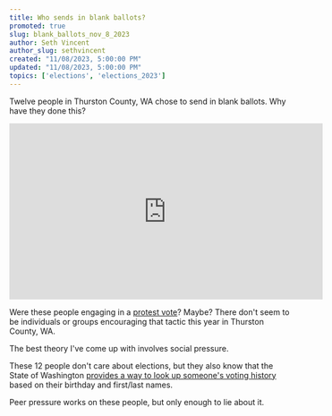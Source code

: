 ```yaml
---
title: Who sends in blank ballots?
promoted: true
slug: blank_ballots_nov_8_2023
author: Seth Vincent
author_slug: sethvincent
created: "11/08/2023, 5:00:00 PM"
updated: "11/08/2023, 5:00:00 PM"
topics: ['elections', 'elections_2023']
---
```


Twelve people in Thurston County, WA chose to send in blank ballots. Why have they done this?

<iframe width="560" height="315" src="https://www.youtube-nocookie.com/embed/wKbU8B-QVZk?si=Zb5-5Cwhjxcx_9kF" title="YouTube video player" frameborder="0" allow="accelerometer; autoplay; clipboard-write; encrypted-media; gyroscope; picture-in-picture; web-share" allowfullscreen></iframe>

Were these people engaging in a [protest vote](https://en.wikipedia.org/wiki/Protest_vote)? Maybe? There don't seem to be individuals or groups encouraging that tactic this year in Thurston County, WA.

The best theory I've come up with involves social pressure.

These 12 people don't care about elections, but they also know that the State of Washington [provides a way to look up someone's voting history](/posts/look_up_voting_history_nov_8_2023/) based on their birthday and first/last names.

Peer pressure works on these people, but only enough to lie about it.
